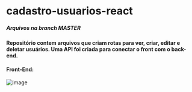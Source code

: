 # cadastro-usuarios-react

##### Arquivos na branch MASTER

#### Repositório contem arquivos que criam rotas para ver, criar, editar e deletar usuários. Uma API foi criada para conectar o front com o back-end.


#### Front-End:
![image](https://github.com/user-attachments/assets/c85fe44b-10e5-452e-a4c9-7ada1219a9a9)

